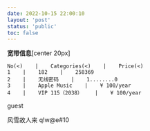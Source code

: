 ```yaml
---
date: 2022-10-15 22:00:10
layout: 'post'
status: 'public'
toc: false
---
```

**宽带信息**[center 20px]
```table
No(<)    |    Categories(<)    |    Price(<)
1    |    182    |    258369
2    |    无线密码    |    1........0
3    |    Apple Music    |    ¥ 100/year
4    |    VIP 115（2038）    |    ¥ 100/year

```








guest

风雪故人来
q!w@e#10